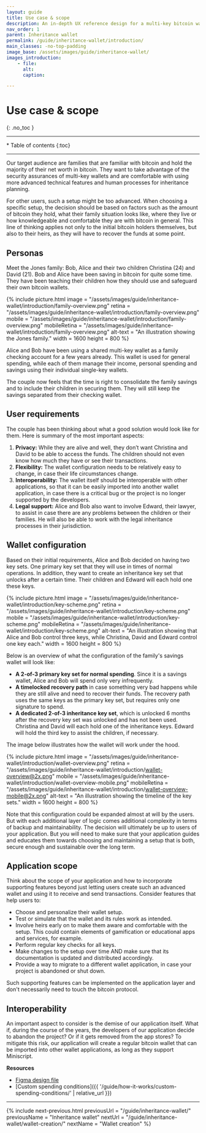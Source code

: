 ```yaml
---
layout: guide
title: Use case & scope
description: An in-depth UX reference design for a multi-key bitcoin wallet with inheritance features designed for families.
nav_order: 1
parent: Inheritance wallet
permalink: /guide/inheritance-wallet/introduction/
main_classes: -no-top-padding
image_base: /assets/images/guide/inheritance-wallet/
images_introduction:
    - file: 
      alt: 
      caption: 

---
```


<!--

Editor's notes

This page covers ....  

Illustration sources

https://www.figma.com/file/h5GP5v5dYfpXXfEUXf6nvC/Family-inheritance-wallet?type=design&node-id=5542%3A2119&mode=design&t=sBtcvrDzb8MPtWaK-1

-->

# Use case & scope 
{: .no_toc }

---

<div class="glossary-toc" markdown="1">
 * Table of contents
{:toc}
</div>

---

Our target audience are families that are familiar with bitcoin and hold the majority of their net worth in bitcoin. They want to take advantage of the security assurances of multi-key wallets and are comfortable with using more advanced technical features and human processes for inheritance planning.  

For other users, such a setup might be too advanced. When choosing a specific setup, the decision should be based on factors such as the amount of bitcoin they hold, what their family situation looks like, where they live or how knowledgeable and comfortable they are with bitcoin in general. This line of thinking applies not only to the initial bitcoin holders themselves, but also to their heirs, as they will have to recover the funds at some point.

## Personas
Meet the Jones family: Bob, Alice and their two children Christina (24) and David (21). Bob and Alice have been saving in bitcoin for quite some time. They have been teaching their children how they should use and safeguard their own bitcoin wallets. 

{% include picture.html
   image = "/assets/images/guide/inheritance-wallet/introduction/family-overview.png"
   retina = "/assets/images/guide/inheritance-wallet/introduction/family-overview.png"
   mobile = "/assets/images/guide/inheritance-wallet/introduction/family-overview.png"
   mobileRetina = "/assets/images/guide/inheritance-wallet/introduction/family-overview.png"
   alt-text = "An illustration showing the Jones family."
   width = 1600
   height = 800
%}

Alice and Bob have been using a shared multi-key wallet as a family checking account for a few years already. This wallet is used for general spending, while each of them manage their income, personal spending and savings using their individual single-key wallets. 

The couple now feels that the time is right to consolidate the family savings and to include their children in securing them. They will still keep the savings separated from their checking wallet.

## User requirements
The couple has been thinking about what a good solution would look like for them. Here is summary of the most important aspects:

1. **Privacy:** While they are alive and well, they don’t want Christina and David to be able to access the funds. The children should not even know how much they have or see their transactions.
2. **Flexibility:** The wallet configuration needs to be relatively easy to change, in case their life circumstances change.
3. **Interoperability:** The wallet itself should be interoperable with other applications, so that it can be easily imported into another wallet application, in case there is a critical bug or the project is no longer supported by the developers.
4. **Legal support:** Alice and Bob also want to involve Edward, their lawyer, to assist in case there are any problems between the children or their families. He will also be able to work with the legal inheritance processes in their jurisdiction.

## Wallet configuration
Based on their initial requirements, Alice and Bob decided on having two key sets. One primary key set that they will use in times of normal operations. In addition, they want to create an inheritance key set that unlocks after a certain time. Their children and Edward will each hold one these keys.  

{% include picture.html
   image = "/assets/images/guide/inheritance-wallet/introduction/key-scheme.png"
   retina = "/assets/images/guide/inheritance-wallet/introduction/key-scheme.png"
   mobile = "/assets/images/guide/inheritance-wallet/introduction/key-scheme.png"
   mobileRetina = "/assets/images/guide/inheritance-wallet/introduction/key-scheme.png"
   alt-text = "An illustration showing that Alice and Bob control three keys, while Christina, David and Edward control one key each."
   width = 1600
   height = 800
%}

Below is an overview of what the configuration of the family's savings wallet will look like:

- **A 2-of-3 primary key set for normal spending**. Since it is a savings wallet, Alice and Bob will spend only very infrequently.
- **A timelocked recovery path** in case something very bad happens while they are still alive and need to recover their funds. The recovery path uses the same keys as the primary key set, but requires only one signature to spend.
- **A dedicated 2-of-3 inheritance key set**, which is unlocked 6 months after the recovery key set was unlocked and has not been used. Christina and David will each hold one of the inheritance keys. Edward will hold the third key to assist the children, if necessary.


The image below illustrates how the wallet will work under the hood.

{% include picture.html
   image = "/assets/images/guide/inheritance-wallet/introduction/wallet-overview.png"
   retina = "/assets/images/guide/inheritance-wallet/introduction/wallet-overview@2x.png"
   mobile = "/assets/images/guide/inheritance-wallet/introduction/wallet-overview-mobile.png"
   mobileRetina = "/assets/images/guide/inheritance-wallet/introduction/wallet-overview-mobile@2x.png"
   alt-text = "An illustration showing the timeline of the key sets."
   width = 1600
   height = 800
%}

Note that this configuration could be expanded almost at will by the users. But with each additional layer of logic comes additional complexity in terms of backup and maintainability. The decision will ultimately be up to users of your application. But you will need to make sure that your application guides and educates them towards choosing and maintaining a setup that is both, secure enough and sustainable over the long term. 

## Application scope
Think about the scope of your application and how to incorporate supporting features beyond just letting users create such an advanced wallet and using it to receive and send transactions. Consider features that help users to:

- Choose and personalize their wallet setup.
- Test or simulate that the wallet and its rules work as intended.
- Involve heirs early on to make them aware and comfortable with the setup. This could contain elements of gamification or educational apps and services, for example. 
- Perform regular key checks for all keys. 
- Make changes to the setup over time AND make sure that its documentation is updated and distributed accordingly.
- Provide a way to migrate to a different wallet application, in case your project is abandoned or shut down.

Such supporting features can be implemented on the application layer and don't necessarily need to touch the bitcoin protocol.

## Interoperability

An important aspect to consider is the demise of our application itself. What if, during the course of the years, the developers of our application decide to abandon the project? Or if it gets removed from the app stores? To mitigate this risk, our application will create a regular bitcoin wallet that can be imported into other wallet applications, as long as they support Miniscript. 


**Resources**
- [Figma design file](https://www.figma.com/file/h5GP5v5dYfpXXfEUXf6nvC/Family-inheritance-wallet?type=design&node-id=5542%3A2119&mode=design&t=sBtcvrDzb8MPtWaK-1)
- [Custom spending conditions]({{ '/guide/how-it-works/custom-spending-conditions/' | relative_url }})

---

{% include next-previous.html
   previousUrl = "/guide/inheritance-wallet/"
   previousName = "Inheritance wallet"
   nextUrl = "/guide/inheritance-wallet/wallet-creation/"
   nextName = "Wallet creation"
%}
